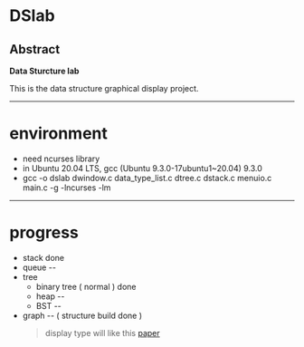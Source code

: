 # DSlab

## Abstract 

**Data Sturcture lab**

This is the data structure graphical display project.

---

# environment

* need ncurses library
* in Ubuntu 20.04 LTS, gcc (Ubuntu 9.3.0-17ubuntu1~20.04) 9.3.0
* gcc -o dslab dwindow.c data_type_list.c dtree.c dstack.c menuio.c main.c -g -lncurses -lm 

---

# progress

* stack	done
* queue --
* tree
  - binary tree ( normal ) done
  - heap --
  - BST  --
* graph -- ( structure build done )
  > display type will like this [paper](https://www.researchgate.net/publication/30508515_A_Fast_Adaptive_Layout_Algorithm_for_Undirected_GraphsExtended_Abstract_and_System_Demonstration)
